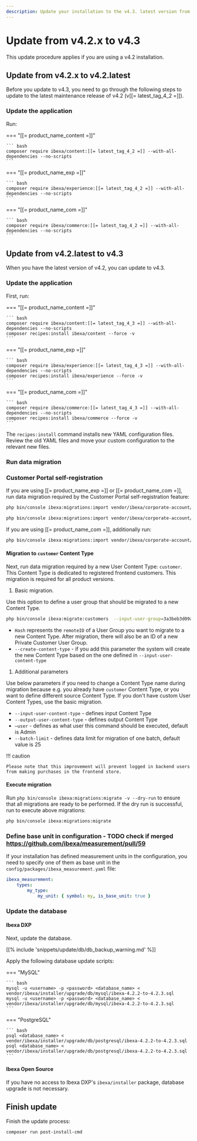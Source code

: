 ```yaml
---
description: Update your installation to the v4.3. latest version from an earlier v4.2.x version.
---
```


# Update from v4.2.x to v4.3

This update procedure applies if you are using a v4.2 installation.

## Update from v4.2.x to v4.2.latest

Before you update to v4.3, you need to go through the following steps to update to the latest maintenance release of v4.2 (v[[= latest_tag_4_2 =]]).

### Update the application

Run:

=== "[[= product_name_content =]]"

    ``` bash
    composer require ibexa/content:[[= latest_tag_4_2 =]] --with-all-dependencies --no-scripts
    ```

=== "[[= product_name_exp =]]"

    ``` bash
    composer require ibexa/experience:[[= latest_tag_4_2 =]] --with-all-dependencies --no-scripts
    ```

=== "[[= product_name_com =]]"

    ``` bash
    composer require ibexa/commerce:[[= latest_tag_4_2 =]] --with-all-dependencies --no-scripts
    ```

## Update from v4.2.latest to v4.3

When you have the latest version of v4.2, you can update to v4.3.

### Update the application

First, run:

=== "[[= product_name_content =]]"

    ``` bash
    composer require ibexa/content:[[= latest_tag_4_3 =]] --with-all-dependencies --no-scripts
    composer recipes:install ibexa/content --force -v
    ```

=== "[[= product_name_exp =]]"

    ``` bash
    composer require ibexa/experience:[[= latest_tag_4_3 =]] --with-all-dependencies --no-scripts
    composer recipes:install ibexa/experience --force -v
    ```

=== "[[= product_name_com =]]"

    ``` bash
    composer require ibexa/commerce:[[= latest_tag_4_3 =]] --with-all-dependencies --no-scripts
    composer recipes:install ibexa/commerce --force -v
    ```

The `recipes:install` command installs new YAML configuration files.
Review the old YAML files and move your custom configuration to the relevant new files.

### Run data migration

### Customer Portal self-registration

If you are using [[= product_name_exp =]] or [[= product_name_com =]],
run data migration required by the Customer Portal self-registration feature:

```bash
php bin/console ibexa:migrations:import vendor/ibexa/corporate-account/src/bundle/Resources/migrations/corporate_account_registration.yaml --name=012_corporate_account_registration.yaml
```

```bash
php bin/console ibexa:migrations:import vendor/ibexa/corporate-account/src/bundle/Resources/migrations/corporate_account.yaml --name=012_corporate_account.yaml
```

If you are using [[= product_name_com =]], additionally run:

```bash
php bin/console ibexa:migrations:import vendor/ibexa/corporate-account/src/bundle/Resources/migrations/corporate_account.yaml --name=012_corporate_account_commerce.yaml
```

#### Migration to `customer` Content Type

Next, run data migration required by a new User Content Type: `customer`.
This Content Type is dedicated to registered frontend customers.
This migration is required for all product versions.

1. Basic migration.

Use this option to define a user group that should be migrated to a new Content Type.

```bash
php bin/console ibexa:migrate:customers  --input-user-group=3a3beb3d09ae0dacebf1d324f61bbc34 --create-content-type
```

- `Hash` represents the `remoteID` of a User Group you want to migrate to a new Content Type.
After migration, there will also be an ID of a new Private Customer User Group.
- `--create-content-type` - if you add this parameter the system will create the new Content Type based on the one defined in `--input-user-content-type`

1. Additional parameters

Use below parameters if you need to change a Content Type name during migration because e.g. you already have `customer` Content Type,
or you want to define different source Content Type.
If you don't have custom User Content Types, use the basic migration.

- `--input-user-content-type` - defines input Content Type
- `--output-user-content-type` - defines output Content Type
- `—user` - defines as what user this command should be executed, default is Admin
- `--batch-limit` - defines data limit for migration of one batch, default value is 25

!!! caution

    Please note that this improvement will prevent logged in backend users from making purchases in the frontend store.

#### Execute migration

Run `php bin/console ibexa:migrations:migrate -v --dry-run` to ensure that all migrations are ready to be performed.
If the dry run is successful, run to execute above migrations:

``` bash
php bin/console ibexa:migrations:migrate
```

### Define base unit in configuration - TODO check if merged https://github.com/ibexa/measurement/pull/59 

If your installation has defined measurement units in the configuration, 
you need to specify one of them as base unit in the `config/packages/ibexa_measurement.yaml` file:

```yaml
ibexa_measurement:
    types:
        my_type:
            my_unit: { symbol: my, is_base_unit: true }
```

### Update the database

#### Ibexa DXP

Next, update the database.

[[% include 'snippets/update/db/db_backup_warning.md' %]]

Apply the following database update scripts:

=== "MySQL"

    ``` bash
    mysql -u <username> -p <password> <database_name> < vendor/ibexa/installer/upgrade/db/mysql/ibexa-4.2.2-to-4.2.3.sql
    mysql -u <username> -p <password> <database_name> < vendor/ibexa/installer/upgrade/db/mysql/ibexa-4.2.2-to-4.2.3.sql
    ```

=== "PostgreSQL"

    ``` bash
    psql <database_name> < vendor/ibexa/installer/upgrade/db/postgresql/ibexa-4.2.2-to-4.2.3.sql
    psql <database_name> < vendor/ibexa/installer/upgrade/db/postgresql/ibexa-4.2.2-to-4.2.3.sql
    ```

#### Ibexa Open Source

If you have no access to Ibexa DXP's `ibexa/installer` package, database upgrade is not necessary.

## Finish update

Finish the update process:

``` bash
composer run post-install-cmd
```

